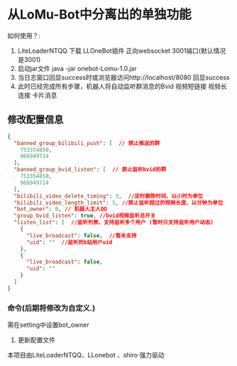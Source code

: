 # 从LoMu-Bot中分离出的单独功能

如何使用？:

1. LiteLoaderNTQQ 下载 LLOneBot插件 正向websocket 3001端口(默认情况是3001)
2. 启动jar文件 java -jar onebot-Lomu-1.0.jar
3. 当日志窗口回显success时或浏览器访问http://localhost/8080 回显success
4. 此时已经完成所有步骤，机器人将自动监听群消息的Bvid 视频短链接 视频长连接 卡片消息

## 修改配置信息
````json
{
  "banned_group_bilibili_push": [  // 禁止推送的群
    753354850,
    966949714
  ],
  "banned_group_bvid_listen": [  // 禁止监听bvid的群
    753354850,
    966949714
  ],
  "bilibili_video_delete_timing": 3,  //定时删除时间、以小时为单位
  "bilibili_video_length_limit": 5, //禁止监听超过的视频长度、以分钟为单位
  "bot_owner": 0, // 机器人主人QQ
  "group_bvid_listen": true, //bvid视频监听总开关
  "listen_list": [  //监听列表、支持监听多个用户 (暂时只支持监听用户动态)
    {
      "live_broadcast": false,  //暂未支持
      "uid": ""  //监听的b站用户uid
    },
    {  
      "live_broadcast": false,  
      "uid": ""  
    }
  ]
}
````


### 命令(后期将修改为自定义.)

需在setting中设置bot_owner

1. 更新配置文件

本项目由LiteLoaderNTQQ、LLonebot 、shiro 强力驱动
